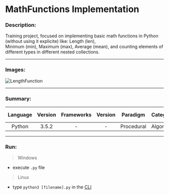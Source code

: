 # MathFunctions Implementation

### Description:

Training project, focused on implementing basic math functions in Python (without using it explicite) like: Length (len),<br>
Minimum (min), Maximum (max), Average (mean), and counting elements of different types in different nested collections.

---
### Images:

![LengthFunction](https://github.com/Thomas-M-Krystyan/MathFunctions_Implementation/blob/master/Function%20''len''%20-%20FlowChart.png)

---
### Summary:

|  Language  | Version | Frameworks | Version |  Paradigm  |  Category  |      Level       | Group project | Code freeze |
|:----------:|:-------:|:----------:|:-------:|:----------:|:----------:|:----------------:|:-------------:|:-----------:|
|   Python   |  3.5.2  |     -      |    -    | Procedural | Algorithm  |    Beginning     |       -       |  05.12.2016 |

---
### Run:

>Windows
- execute `.py` file

>Linux
- type `python3 [filename].py` in the [CLI](https://en.wikipedia.org/wiki/Command-line_interface)
